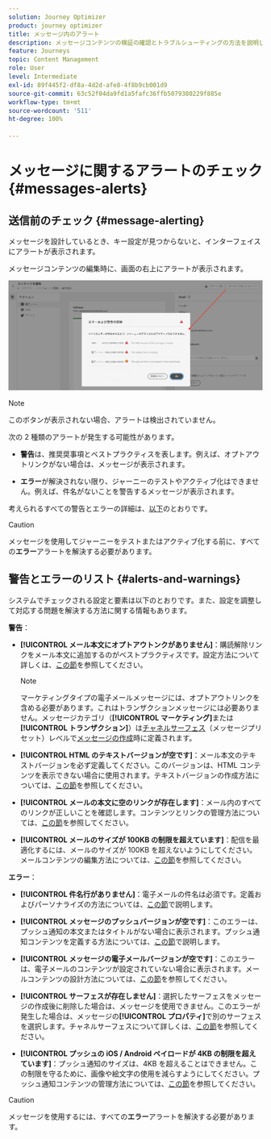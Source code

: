 ```yaml
---
solution: Journey Optimizer
product: journey optimizer
title: メッセージ内のアラート
description: メッセージコンテンツの検証の確認とトラブルシューティングの方法を説明します。
feature: Journeys
topic: Content Management
role: User
level: Intermediate
exl-id: 89f445f2-df8a-4d2d-afe8-4f8b9cb001d9
source-git-commit: 63c52f04da9fd1a5fafc36ffb5079380229f885e
workflow-type: tm+mt
source-wordcount: '511'
ht-degree: 100%

---
```


# メッセージに関するアラートのチェック {#messages-alerts}

## 送信前のチェック {#message-alerting}

メッセージを設計しているとき、キー設定が見つからないと、インターフェイスにアラートが表示されます。

メッセージコンテンツの編集時に、画面の右上にアラートが表示されます。

![](assets/alerts-details.png)

>[!NOTE]
>
>このボタンが表示されない場合、アラートは検出されていません。

次の 2 種類のアラートが発生する可能性があります。

* **警告**&#x200B;は、推奨奨事項とベストプラクティスを表します。例えば、オプトアウトリンクがない場合は、メッセージが表示されます。

* **エラー**&#x200B;が解決されない限り、ジャーニーのテストやアクティブ化はできません。例えば、件名がないことを警告するメッセージが表示されます。

考えられるすべての警告とエラーの詳細は、[以下](#alerts-and-warnings)のとおりです。

>[!CAUTION]
>
> メッセージを使用してジャーニーをテストまたはアクティブ化する前に、すべての&#x200B;**エラー**&#x200B;アラートを解決する必要があります。

## 警告とエラーのリスト {#alerts-and-warnings}

システムでチェックされる設定と要素は以下のとおりです。また、設定を調整して対応する問題を解決する方法に関する情報もあります。

**警告**：

* **[!UICONTROL メール本文にオプトアウトンクがありません]**：購読解除リンクをメール本文に追加するのがベストプラクティスです。設定方法について詳しくは、[この節](../privacy/opt-out.md#opt-out-management)を参照してください。

   >[!NOTE]
   >
   >マーケティングタイプの電子メールメッセージには、オプトアウトリンクを含める必要があります。これはトランザクションメッセージには必要ありません。メッセージカテゴリ（**[!UICONTROL マーケティング]**&#x200B;または&#x200B;**[!UICONTROL トランザクション]**）は[チャネルサーフェス](../configuration/channel-surfaces.md#email-type)（メッセージプリセット）レベルで[メッセージの作成](get-started-content.md#create-new-message)時に定義されます。

* **[!UICONTROL HTML のテキストバージョンが空です]**：メール本文のテキストバージョンを必ず定義してください。このバージョンは、HTML コンテンツを表示できない場合に使用されます。テキストバージョンの作成方法については、[この節](../design/text-version-email.md)を参照してください。

* **[!UICONTROL メールの本文に空のリンクが存在します]**：メール内のすべてのリンクが正しいことを確認します。コンテンツとリンクの管理方法については、[この節](../design/create-email-content.md)を参照してください。

* **[!UICONTROL メールのサイズが 100KB の制限を超えています]**：配信を最適化するには、メールのサイズが 100KB を超えないようにしてください。メールコンテンツの編集方法については、[この節](../design/create-email-content.md)を参照してください。

**エラー**：

* **[!UICONTROL 件名行がありません]**：電子メールの件名は必須です。定義およびパーソナライズの方法については、[この節](create-email.md)で説明します。

   <!--HTML is empty when Amp HTML is present-->

* **[!UICONTROL メッセージのプッシュバージョンが空です]**：このエラーは、プッシュ通知の本文またはタイトルがない場合に表示されます。プッシュ通知コンテンツを定義する方法については、[この節](create-push.md)で説明します。

* **[!UICONTROL メッセージの電子メールバージョンが空です]**：このエラーは、電子メールのコンテンツが設定されていない場合に表示されます。メールコンテンツの設計方法については、[この節](../design/design-emails.md)を参照してください。

* **[!UICONTROL サーフェスが存在しません]**：選択したサーフェスをメッセージの作成後に削除した場合は、メッセージを使用できません。このエラーが発生した場合は、メッセージの&#x200B;**[!UICONTROL プロパティ]**&#x200B;で別のサーフェスを選択します。チャネルサーフェスについて詳しくは、[この節](../configuration/channel-surfaces.md)を参照してください。

* **[!UICONTROL プッシュの iOS / Android ペイロードが 4KB の制限を超えています]**：プッシュ通知のサイズは、4KB を超えることはできません。この制限を守るために、画像や絵文字の使用を減らすようにしてください。プッシュ通知コンテンツの管理方法については、[この節](create-push.md)を参照してください。

>[!CAUTION]
>
> メッセージを使用するには、すべての&#x200B;**エラー**&#x200B;アラートを解決する必要があります。

<!--Other issues can stop publication such as:
* The push notification title is empty-->
